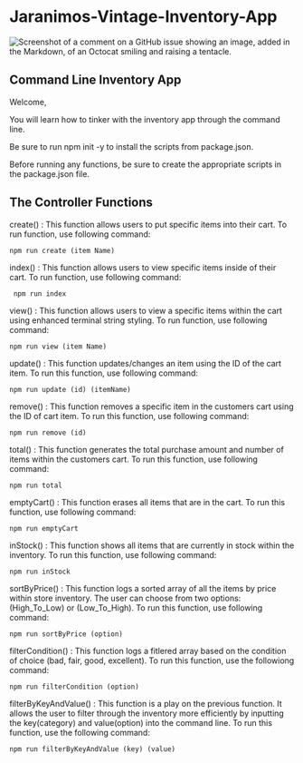 # Jaranimos-Vintage-Inventory-App

 ![Screenshot of a comment on a GitHub issue showing an image, added in the Markdown, of an Octocat smiling and raising a tentacle.](https://www.majesticsignstudio.com/wp-content/uploads/2016/03/Vintage-Sign-Design.jpg)
 
 ## Command Line Inventory App 
Welcome,

You will learn how to tinker with the inventory app through the command line. 

Be sure to run npm init -y to install the scripts from package.json.

Before running any functions, be sure to create the appropriate scripts in the package.json file. 

## The Controller Functions                    

create() : This function allows users to put specific items into their cart. To run function, use following command:

 ``` npm run create (item Name) ```
 

index() : This function allows users to view specific items inside of their cart. To run function, use following command:

  ``` npm run index```                    
  

view() : This function allows users to view a specific items within the cart using enhanced terminal string styling. To run function, use following command: 

 ``` npm run view (item Name) ```     
 

update() : This function updates/changes an item using the ID of the cart item. To run this function, use following command:

   ``` npm run update (id) (itemName) ```  
   

remove() : This function removes a specific item in the customers cart using the ID of cart item. To run this function, use following command:

  ``` npm run remove (id) ```           
  

total() : This function generates the total purchase amount and number of items within the customers cart. To run this function, use following command:

   ``` npm run total ```                  
   

emptyCart() : This function erases all items that are in the cart. To run this function, use following command:

   ``` npm run emptyCart ```     
   

inStock() : This function shows all items that are currently in stock within the inventory. To run this function, use following command: 

 ``` npm run inStock ```    
 

sortByPrice() : This function logs a sorted array of all the items by price within store inventory. The user can choose from two options:(High_To_Low) or  (Low_To_High). To run this function, use following command: 

  ``` npm run sortByPrice (option) ```     
  

filterCondition() : This function logs a fitlered array based on the condition of choice (bad, fair, good, excellent). To run this function, use the followiong command:

``` npm run filterCondition (option) ```    


filterByKeyAndValue() : This function is a play on the previous function. It allows the user to filter through the inventory more efficiently by inputting the key(category) and value(option) into the command line. To run this function, use the following command:

 ``` npm run filterByKeyAndValue (key) (value) ```           
